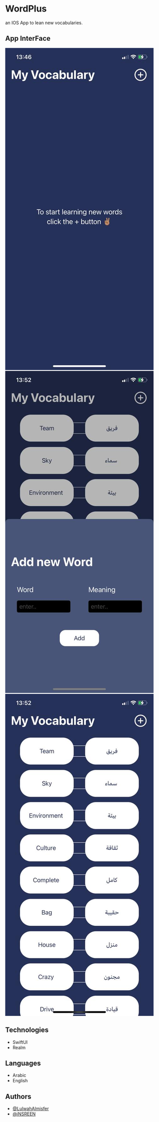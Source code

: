 # WordPlus
an IOS App to lean new vocabularies.


## App InterFace
![](1.jpg)
![](3.jpg)
![](2.jpg)


## Technologies 
- SwiftUI
- Realm

## Languages 
- Arabic
- English

## Authors

- [@LulwahAlmisfer](https://github.com/LulwahAlmisfer)
- [@iNSREEN](https://github.com/iNSREEN)
